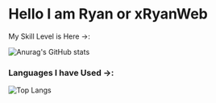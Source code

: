 
# Hello I am Ryan or xRyanWeb  

My Skill Level is Here ->:

![Anurag's GitHub stats](https://github-readme-stats.vercel.app/api?username=xRyanWeb&show_icons=true&theme=transparent)
<br/>

### Languages I have Used ->:

![Top Langs](https://github-readme-stats.vercel.app/api/top-langs/?username=xRyanWeb&hide_progress=trueb&show_icons=true&theme=transparent)
